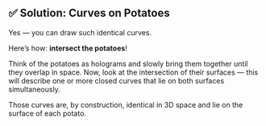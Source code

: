 ## ✅ Solution: Curves on Potatoes

Yes — you can draw such identical curves.

Here’s how: **intersect the potatoes**!

Think of the potatoes as holograms and slowly bring them together until they overlap in space. Now, look at the intersection of their surfaces — this will describe one or more closed curves that lie on both surfaces simultaneously.

Those curves are, by construction, identical in 3D space and lie on the surface of each potato.



